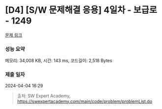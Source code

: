 # [D4] [S/W 문제해결 응용] 4일차 - 보급로 - 1249 

[문제 링크](https://swexpertacademy.com/main/code/problem/problemDetail.do?contestProbId=AV15QRX6APsCFAYD) 

### 성능 요약

메모리: 34,008 KB, 시간: 143 ms, 코드길이: 2,518 Bytes

### 제출 일자

2024-04-04 16:29



> 출처: SW Expert Academy, https://swexpertacademy.com/main/code/problem/problemList.do